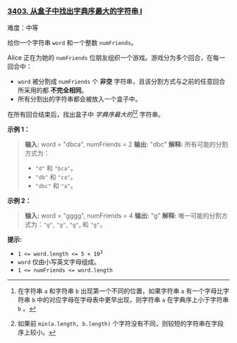 ### [3403\. 从盒子中找出字典序最大的字符串 I](https://leetcode.cn/problems/find-the-lexicographically-largest-string-from-the-box-i/)

难度：中等

给你一个字符串 `word` 和一个整数 `numFriends`。

Alice 正在为她的 `numFriends` 位朋友组织一个游戏。游戏分为多个回合，在每一回合中：

- `word` 被分割成 `numFriends` 个 **非空** 字符串，且该分割方式与之前的任意回合所采用的都 **不完全相同**。
- 所有分割出的字符串都会被放入一个盒子中。

在所有回合结束后，找出盒子中 _字典序最大的_[^1][^2] 字符串。

**示例 1：**

> **输入:** word = "dbca", numFriends = 2
> **输出:** "dbc"
> **解释:**
> 所有可能的分割方式为：
>
> - `"d"` 和 `"bca"`。
> - `"db"` 和 `"ca"`。
> - `"dbc"` 和 `"a"`。

**示例 2：**

> **输入:** word = "gggg", numFriends = 4
> **输出:** "g"
> **解释:**
> 唯一可能的分割方式为：`"g"`, `"g"`, `"g"`, 和 `"g"`。

**提示:**

- <code>1 <= word.length <= 5 &times; 10<sup>3</sup></code>
- `word` 仅由小写英文字母组成。
- `1 <= numFriends <= word.length`

[^1]: 在字符串 `a` 和字符串 `b` 出现第一个不同的位置，如果字符串 `a` 有一个字母比字符串 `b` 中的对应字母在字母表中更早出现，则字符串 `a` 在字典序上小于字符串 `b` 。
[^2]: 如果前 `min(a.length, b.length)` 个字符没有不同，则较短的字符串在字段序上较小。

